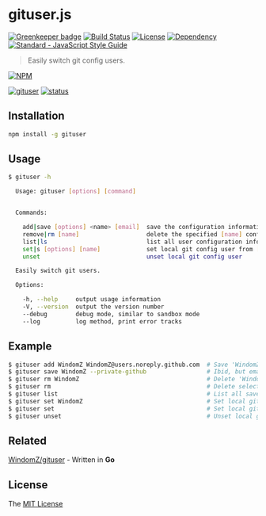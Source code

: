 # gituser.js

[![Greenkeeper badge](https://badges.greenkeeper.io/WindomZ/gituser.js.svg)](https://greenkeeper.io/)
[![Build Status](https://travis-ci.org/WindomZ/gituser.js.svg?branch=master)](https://travis-ci.org/WindomZ/gituser.js)
[![License](https://img.shields.io/badge/license-MIT-green.svg)](https://opensource.org/licenses/MIT)
[![Dependency](https://david-dm.org/WindomZ/gituser.js.svg)](https://david-dm.org/WindomZ/gituser.js)
[![Standard - JavaScript Style Guide](https://img.shields.io/badge/code_style-standard-brightgreen.svg)](https://standardjs.com/)

> Easily switch git config users.

[![NPM](https://nodei.co/npm/gituser.png)](https://nodei.co/npm/gituser/)

[![gituser](https://img.shields.io/npm/v/gituser.svg)](https://www.npmjs.com/package/gituser)
[![status](https://img.shields.io/badge/status-stable-green.svg)](https://www.npmjs.com/package/gituser)

## Installation

```bash
npm install -g gituser
```

## Usage

```bash
$ gituser -h

  Usage: gituser [options] [command]


  Commands:

    add|save [options] <name> [email]  save the configuration information
    remove|rm [name]                   delete the specified [name] configuration information
    list|ls                            list all user configuration information
    set|s [options] [name]             set local git config user from [name] configuration information
    unset                              unset local git config user

  Easily switch git users.

  Options:

    -h, --help     output usage information
    -V, --version  output the version number
    --debug        debug mode, similar to sandbox mode
    --log          log method, print error tracks
```

## Example

```bash
$ gituser add WindomZ WindomZ@users.noreply.github.com  # Save 'WindomZ' into configuration file
$ gituser save WindomZ --private-github                 # Ibid, but email is GitHub privacy address
$ gituser rm WindomZ                                    # Delete 'WindomZ' from configuration file
$ gituser rm                                            # Delete selected from configuration file
$ gituser list                                          # List all saved users
$ gituser set WindomZ                                   # Set local git user and email
$ gituser set                                           # Set local git selected user and email
$ gituser unset                                         # Unset local git user and email
```

## Related

[WindomZ/gituser](https://github.com/WindomZ/gituser) - Written in **Go**

## License

The [MIT License](https://github.com/WindomZ/gituser.js/blob/master/LICENSE)
